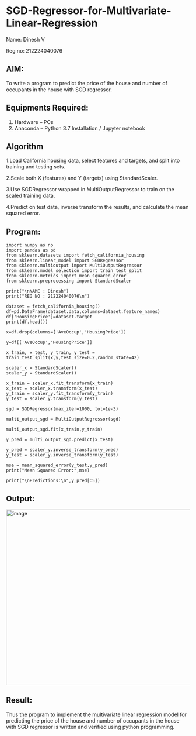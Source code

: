 # SGD-Regressor-for-Multivariate-Linear-Regression

Name: Dinesh V

Reg no: 212224040076


## AIM:
To write a program to predict the price of the house and number of occupants in the house with SGD regressor.

## Equipments Required:
1. Hardware – PCs
2. Anaconda – Python 3.7 Installation / Jupyter notebook

## Algorithm
1.Load California housing data, select features and targets, and split into training and testing sets.

2.Scale both X (features) and Y (targets) using StandardScaler.

3.Use SGDRegressor wrapped in MultiOutputRegressor to train on the scaled training data.

4.Predict on test data, inverse transform the results, and calculate the mean squared error.
## Program:
```
import numpy as np
import pandas as pd
from sklearn.datasets import fetch_california_housing
from sklearn.linear_model import SGDRegressor
from sklearn.multioutput import MultiOutputRegressor
from sklearn.model_selection import train_test_split
from sklearn.metrics import mean_squared_error
from sklearn.preprocessing import StandardScaler

print("\nNAME : Dinesh")
print("REG NO : 212224040076\n")

dataset = fetch_california_housing()
df=pd.DataFrame(dataset.data,columns=dataset.feature_names)
df['HousingPrice']=dataset.target
print(df.head())

x=df.drop(columns=['AveOccup','HousingPrice'])

y=df[['AveOccup','HousingPrice']]

x_train, x_test, y_train, y_test = train_test_split(x,y,test_size=0.2,random_state=42)

scaler_x = StandardScaler()
scaler_y = StandardScaler()

x_train = scaler_x.fit_transform(x_train)
x_test = scaler_x.transform(x_test)
y_train = scaler_y.fit_transform(y_train)
y_test = scaler_y.transform(y_test)

sgd = SGDRegressor(max_iter=1000, tol=1e-3)

multi_output_sgd = MultiOutputRegressor(sgd)

multi_output_sgd.fit(x_train,y_train)

y_pred = multi_output_sgd.predict(x_test)

y_pred = scaler_y.inverse_transform(y_pred)
y_test = scaler_y.inverse_transform(y_test)

mse = mean_squared_error(y_test,y_pred)
print("Mean Squared Error:",mse)

print("\nPredictions:\n",y_pred[:5])
```

## Output:
<img width="984" height="480" alt="image" src="https://github.com/user-attachments/assets/53587711-4ef8-4b9f-9a22-36bda494fd6c" />

## Result:
Thus the program to implement the multivariate linear regression model for predicting the price of the house and number of occupants in the house with SGD regressor is written and verified using python programming.
